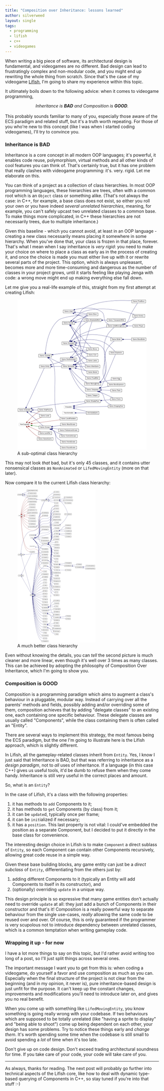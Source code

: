 ```yaml
---
title: "Composition over Inheritance: lessons learned"
author: silverweed
layout: single
tags:
  - programming  
  - lifish  
  - c++  
  - videogames
---
```


When writing a big piece of software, its architectural design is fundamental, and videogames are no different.
Bad design can lead to frustratingly complex and non-modular code, and you might end up rewriting the whole thing
from scratch.
Since that's the case of my videogame [Lifish](/Lifish/), I'm going to share my experience
within this topic.

It ultimately boils down to the following advice: when it comes to videogame programming,

<center><em>Inheritance is <strong>BAD</strong> and Composition is <strong>GOOD</strong>.</em></center>
  
<br/>
This probably sounds familiar to many of you, especially those aware of the ECS paradigm and related stuff, but
it's a truth worth repeating. For those of you who're new to this concept (like I was when I started coding videogames),
I'll try to convince you.

### Inheritance is BAD
Inheritance is a core concept in all modern OOP languages; it's powerful, it enables code reuse,
polymorphism, virtual methods and all other kinds of cool features you can think of.
That's certainly true, but it has one problem that really clashes with videogame programming: it's. very. rigid.
Let me elaborate on this.

You can think of a project as a collection of class hierarchies. In most OOP programming languages, these hierarchies
are trees, often with a common root which is an `Object` class or something alike. (That's not always the case:
in C++, for example, a base class does not exist,
so either you roll your own or you have indeed _several unrelated hierarchies_, meaning, for example, 
you can't
safely upcast two unrelated classes to a common base. To make things more complicated, in C++ these hierarchies are
not necessarily trees, due to multiple inheritance.)

Given this baseline - which you cannot avoid, at least in an OOP language - creating a new class necessarily means
placing it somewhere in some hierarchy. When you've done that, your class is frozen in that place, forever. That's
what I mean when I say inheritance is _very rigid_: you need to make your choice on where to place a class as early as in the process of
creating it, and once the choice is made you must either live up with it or rewrite several parts of the project.
This option, which is always unpleasant, becomes more and more time-consuming and dangerous as the number of classes
in your project grows, until it starts feeling like playing Jenga with code: a wrong move might end up making
everything else fall down.

Let me give you a real-life example of this, straight from my first attempt at creating Lifish:

<figure>
  <a href="/assets/img/lifish/lifish_0.x_dot.png">
    <img style='max-height: 500px' src="/assets/img/lifish/lifish_0.x_dot.png" alt="Dot graph of Lifish 0.x"/>
  </a>
  <figcaption>A sub-optimal class hierarchy</figcaption>
</figure>

This may not look *that* bad, but it's only 45 classes, and it contains utter nonsensical classes as `NonAnimated`
or `LifedMovingEntity` (more on that later).

Now compare it to the current Lifish class hierarchy:

<figure>
  <a href="/assets/img/lifish/lifish_1.x_dot.png">
    <img style='max-height: 500px' src="/assets/img/lifish/lifish_1.x_dot.png" alt="Dot graph of Lifish 1.x"/>
  </a>
  <figcaption>A much better class hierarchy</figcaption>
</figure>

Even without knowing the details, you can *tell* the second picture is much cleaner and more linear, even though
it's well over 3 times as many classes. This can be achieved 
by adopting the philosophy of Composition Over Inheritance, which I'm going to show you.

### Composition is GOOD
Composition is a programming paradigm which aims to augment a class's behaviour in a pluggable, modular way.
Instead of carrying over all the parents' methods and fields, possibly adding and/or overriding some of them,
composition achieves that by adding "delegate classes" to an existing one, each containing one specific behaviour.
These delegate classes are usually called "Components", while the class containing them is often called an "Entity".

There are several ways to implement this strategy, the most famous being the ECS paradigm, but the one I'm going to
illustrate here is the Lifish approach, which is slightly different.

In Lifish, all the gameplay-related classes inherit from `Entity`. Yes, I know I just said that Inheritance is BAD,
but that was referring to inheritance as a _design paradigm_, not to _all_ uses of inheritance. If a language
(in this case C++) gives us useful tools, it'd be dumb to refuse them when they come handy. Inheritance is still
very useful in the correct places and amount.

So, what is an `Entity`?

In the case of Lifish, it's a class with the following properties: 

1. it has methods to `add` Components to it;  
2. it has methods to `get` Components (by class) from it;  
3. it can be `update`d, typically once per frame;  
4. it can be `init`ialized if necessary;  
5. it has a `position`. This last property is not vital: I could've embedded the position as a separate Component, but
   I decided to put it directly in the base class for convenience.

The interesting design choice in Lifish is to make `Component` a direct sublass of `Entity`, so each Component
can contain other Components recursively, allowing great code reuse in a simple way.

Given these base building blocks, any game entity can just be a _direct subclass_ of `Entity`, differentiating
from the others just by:  

1. adding different Components to it (typically an Entity will add Components to itself in its constructor), and  
2. (optionally) overriding `update` in a unique way.

This design principle is so expressive that many game entities don't actually need to override `update` at all:
they just add a bunch of Components in their constructor and that's it!
Composition is a really powerful way to separate behaviour from the single use-cases, _really_ allowing the same code
to be reused over and over. Of course, this is only guaranteed if the programmer is very scupolous not to introduce
dependency between unrelated classes, which is a common temptation when writing gameplay code.

### Wrapping it up - for now
I have a lot more things to say on this topic, but I'd rather avoid writing too long of a post, so I'll just split
things across several ones.

The important message I want you to get from this is: when coding a videogame, do yourself a favor and use composition
as much as you can. Especially when the final structure of the project is not clear from the beginning (and in my
opinion, it never is),
pure inheritance-based design is just unfit for the purpose. It can't keep up the constant changes, improvements and
modifications you'll need to introduce later on, and gives you no real benefit.

When you come up with something like `LifedMovingEntity`, you know something is going really wrong with your codebase.
If two behaviours which are supposed to be totally unrelated (like "having a sprite to display" and "being able to 
shoot") come up being dependent on each other, your design has some problems. Try to notice these things early and
_change them_. It's worth spending some time when the codebase is still small to avoid spending a _lot_ of time
when it's too late.

Don't give up on code design. Don't exceed trading architectural soundness for time. If you take care of your code,
your code will take care of you.

---

As always, thanks for reading. The next post will probably go further into technical aspects of the Lifish core, like
how to deal with dynamic type-based querying of Components in C++, so stay tuned if you're into that stuff :-)
